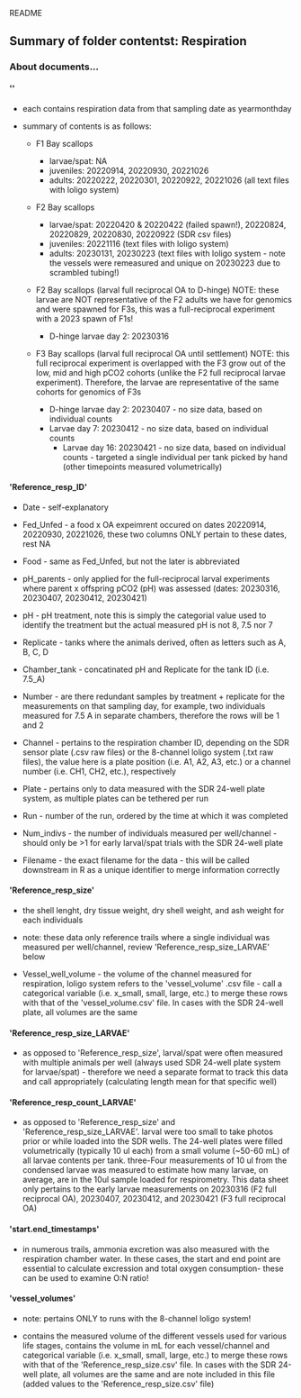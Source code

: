 README


## Summary of folder contentst: **Respiration**


### About documents...


#### '<YYYMMDD>'

- each contains respiration data from that sampling date as yearmonthday

- summary of contents is as follows:

	- F1 Bay scallops
		- larvae/spat: NA
		- juveniles: 20220914, 20220930, 20221026
		- adults: 20220222, 20220301, 20220922, 20221026 (all text files with loligo system)

	- F2 Bay scallops
		- larvae/spat: 20220420 & 20220422 (failed spawn!), 20220824, 20220829, 20220830, 20220922 (SDR csv files)
		- juveniles: 20221116 (text files with loligo system)
		- adults: 20230131, 20230223 (text files with loligo system - note the vessels were remeasured and unique on 20230223 due to scrambled tubing!)

  - F2 Bay scallops (larval full reciprocal OA to D-hinge)
	NOTE: these larvae are NOT representative of the F2 adults we have for genomics and were spawned for F3s, this was a full-reciprocal experiment with a 2023 spawn of F1s!  
    - D-hinge larvae day 2: 20230316

  - F3 Bay scallops (larval full reciprocal OA until settlement)
	NOTE: this full reciprocal experiment is overlapped with the F3 grow out of the low, mid and high pCO2 cohorts (unlike the F2 full reciprocal larvae experiment). Therefore, the larvae are representative of the same cohorts for genomics of F3s
    - D-hinge larvae day 2: 20230407 - no size data, based on individual counts
    - Larvae day 7: 20230412 - no size data, based on individual counts
		- Larvae day 16: 20230421 - no size data, based on individual counts - targeted a single individual per tank picked by hand (other timepoints measured volumetrically)

#### 'Reference_resp_ID'

- Date      - self-explanatory

- Fed_Unfed	- a food x OA expeimrent occured on dates 20220914, 20220930, 20221026, these two columns ONLY pertain to these dates, rest NA

- Food	    - same as Fed_Unfed, but not the later is abbreviated

- pH_parents - only applied for the full-reciprocal larval experiments where parent x offspring pCO2 (pH) was assessed (dates: 20230316, 20230407, 20230412, 20230421)

- pH        - pH treatment, note this is simply the categorial value used to identify the treatment but the actual measured pH is not 8, 7.5 nor 7

- Replicate	- tanks where the animals derived, often as letters such as A, B, C, D

- Chamber_tank	- concatinated pH and Replicate for the tank ID (i.e. 7.5_A)

- Number	    - are there redundant samples by treatment + replicate for the measurements on that sampling day, for example, two individuals measured for 7.5 A in separate chambers, therefore the rows will be 1 and 2

- Channel	    - pertains to the respiration chamber ID, depending on the SDR sensor plate (.csv raw files) or the 8-channel loligo system (.txt raw files), the value here is a plate position (i.e. A1, A2, A3, etc.) or a channel number (i.e. CH1, CH2, etc.), respectively

- Plate	        - pertains only to data measured with the SDR 24-well plate system, as multiple plates can be tethered per run

- Run	        - number of the run, ordered by the time at which it was completed

- Num_indivs	- the number of individuals measured per well/channel - should only be >1 for early larval/spat trials with the SDR 24-well plate

- Filename      - the exact filename for the data - this will be called downstream in R as a unique identifier to merge information correctly



#### 'Reference_resp_size'

- the shell lenght, dry tissue weight, dry shell weight, and ash weight for each individuals

- note: these data only reference trails where a single individual was measured per well/channel, review 'Reference_resp_size_LARVAE' below

- Vessel_well_volume - the volume of the channel measured for respiration, loligo system refers to the 'vessel_volume' .csv file - call a categorical variable (i.e. x_small, small, large, etc.) to merge these rows with that of the 'vessel_volume.csv' file.  In cases with the SDR 24-well plate, all volumes are the same


#### 'Reference_resp_size_LARVAE'

- as opposed to 'Reference_resp_size', larval/spat were often measured with multiple animals per well (always used SDR 24-well plate system for larvae/spat) - therefore we
need a separate format to track this data and call appropriately (calculating length mean for that specific well)

#### 'Reference_resp_count_LARVAE'

- as opposed to 'Reference_resp_size' and 'Reference_resp_size_LARVAE'. larval were too small to take photos prior or while loaded into the SDR wells. The 24-well plates were filled volumetrically (typically 10 ul each)
from a small volume (~50-60 mL) of all larvae contents per tank. three-Four measurements of 10 ul from the condensed larvae was measured to estimate how many larvae, on average, are in the 10ul sample loaded for respirometry.
This data sheet only pertains to the early larvae measurements on  20230316 (F2 full reciprocal OA), 20230407, 20230412, and 20230421 (F3 full reciprocal OA)

#### 'start.end_timestamps'

- in numerous trails, ammonia excretion was also measured with the respiration chamber water. In these cases, the start and end point are essential to calculate excression and total oxygen consumption- these can be used to examine O:N ratio!

#### 'vessel_volumes'

- note: pertains ONLY to runs with the 8-channel loligo system!

- contains the measured volume of the different vessels used for various life stages, contains the volume in mL for each vessel/channel and categorical variable (i.e. x_small, small, large, etc.) to merge these rows with that of the 'Reference_resp_size.csv' file.  In cases with the SDR 24-well plate, all volumes are the same and are note included in this file (added values to the 'Reference_resp_size.csv' file)

